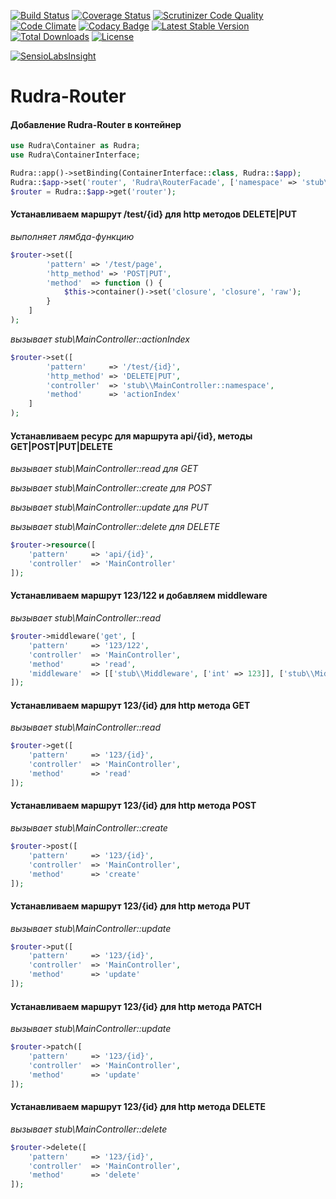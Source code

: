 [![Build Status](https://travis-ci.org/Jagepard/Rudra-Router.svg?branch=master)](https://travis-ci.org/Jagepard/Rudra-Router)
[![Coverage Status](https://coveralls.io/repos/github/Jagepard/Rudra-Router/badge.svg?branch=master)](https://coveralls.io/github/Jagepard/Rudra-Router?branch=master)
[![Scrutinizer Code Quality](https://scrutinizer-ci.com/g/Jagepard/Rudra-Router/badges/quality-score.png?b=master)](https://scrutinizer-ci.com/g/Jagepard/Rudra-Router/?branch=master)
[![Code Climate](https://codeclimate.com/github/Jagepard/Rudra-Router/badges/gpa.svg)](https://codeclimate.com/github/Jagepard/Rudra-Router)
[![Codacy Badge](https://api.codacy.com/project/badge/Grade/86edd8dbec394319afd00d7c5eff88bc)](https://www.codacy.com/app/Jagepard/Rudra-Router?utm_source=github.com&amp;utm_medium=referral&amp;utm_content=Jagepard/Rudra-Router&amp;utm_campaign=Badge_Grade)
[![Latest Stable Version](https://poser.pugx.org/rudra/validation/v/stable)](https://packagist.org/packages/rudra/router)
[![Total Downloads](https://poser.pugx.org/rudra/validation/downloads)](https://packagist.org/packages/rudra/router)
[![License](https://poser.pugx.org/rudra/validation/license)](https://packagist.org/packages/rudra/router)

[![SensioLabsInsight](https://insight.sensiolabs.com/projects/1c8d8365-d981-4f4d-94f7-4ebedb8e59cb/big.png)](https://insight.sensiolabs.com/projects/1c8d8365-d981-4f4d-94f7-4ebedb8e59cb)
# Rudra-Router


#### Добавление Rudra-Router в контейнер
```php
use Rudra\Container as Rudra;
use Rudra\ContainerInterface;

Rudra::app()->setBinding(ContainerInterface::class, Rudra::$app);
Rudra::$app->set('router', 'Rudra\RouterFacade', ['namespace' => 'stub\\', 'templateEngine' => 'twig']);
$router = Rudra::$app->get('router');
```
#### Устанавливаем маршрут /test/{id} для http методов DELETE|PUT
_выполняет лямбда-функцию_
```php
$router->set([
        'pattern' => '/test/page',
        'http_method' => 'POST|PUT',
        'method'  => function () {
            $this->container()->set('closure', 'closure', 'raw');
        }
    ]
);
```
_вызывает stub\\MainController::actionIndex_
```php
$router->set([
        'pattern'     => '/test/{id}',
        'http_method' => 'DELETE|PUT',
        'controller'  => 'stub\\MainController::namespace',
        'method'      => 'actionIndex'
    ]
);
```
#### Устанавливаем ресурс для маршрута api/{id}, методы GET|POST|PUT|DELETE
_вызывает stub\\MainController::read для GET_

_вызывает stub\\MainController::create для POST_

_вызывает stub\\MainController::update для PUT_

_вызывает stub\\MainController::delete для DELETE_
```php
$router->resource([
    'pattern'     => 'api/{id}',
    'controller'  => 'MainController'
]);
```
#### Устанавливаем маршрут 123/122 и добавляем middleware
_вызывает stub\\MainController::read_
```php
$router->middleware('get', [
    'pattern'     => '123/122',
    'controller'  => 'MainController',
    'method'      => 'read',
    'middleware'  => [['stub\\Middleware', ['int' => 123]], ['stub\\Middleware', ['int' => 125]]]
]);
```
#### Устанавливаем маршрут 123/{id} для http метода GET
_вызывает stub\\MainController::read_
```php
$router->get([
    'pattern'     => '123/{id}',
    'controller'  => 'MainController',
    'method'      => 'read'
]);
```
#### Устанавливаем маршрут 123/{id} для http метода POST
_вызывает stub\\MainController::create_
```php
$router->post([
    'pattern'     => '123/{id}',
    'controller'  => 'MainController',
    'method'      => 'create'
]);
```
#### Устанавливаем маршрут 123/{id} для http метода PUT
_вызывает stub\\MainController::update_
```php
$router->put([
    'pattern'     => '123/{id}',
    'controller'  => 'MainController',
    'method'      => 'update'
]);
```
#### Устанавливаем маршрут 123/{id} для http метода PATCH
_вызывает stub\\MainController::update_
```php
$router->patch([
    'pattern'     => '123/{id}',
    'controller'  => 'MainController',
    'method'      => 'update'
]);
```
#### Устанавливаем маршрут 123/{id} для http метода DELETE
_вызывает stub\\MainController::delete_
```php
$router->delete([
    'pattern'     => '123/{id}',
    'controller'  => 'MainController',
    'method'      => 'delete'
]);
```
